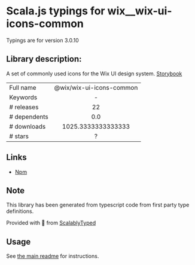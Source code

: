 
# Scala.js typings for wix__wix-ui-icons-common

Typings are for version 3.0.10

## Library description:
A set of commonly used icons for the Wix UI design system. [Storybook](https://bo.wix.com/pages/wix-ui-icons-common)

|                    |                 |
| ------------------ | :-------------: |
| Full name          | @wix/wix-ui-icons-common |
| Keywords           | - |
| # releases         | 22 |
| # dependents       | 0.0 |
| # downloads        | 1025.3333333333333 |
| # stars            | ? |

## Links
- [Npm](https://www.npmjs.com/package/%40wix%2Fwix-ui-icons-common)
    


## Note
This library has been generated from typescript code from first party type definitions.

Provided with :purple_heart: from [ScalablyTyped](https://github.com/oyvindberg/ScalablyTyped)

## Usage
See [the main readme](../../readme.md) for instructions.


